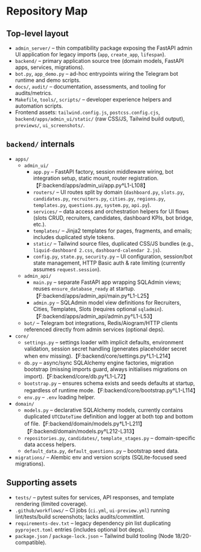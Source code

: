 # Repository Map

## Top-level layout
- `admin_server/` – thin compatibility package exposing the FastAPI admin UI application for legacy imports (`app`, `create_app`, `lifespan`).
- `backend/` – primary application source tree (domain models, FastAPI apps, services, migrations).
- `bot.py`, `app_demo.py` – ad-hoc entrypoints wiring the Telegram bot runtime and demo scripts.
- `docs/`, `audit/` – documentation, assessments, and tooling for audits/metrics.
- `Makefile`, `tools/`, `scripts/` – developer experience helpers and automation scripts.
- Frontend assets: `tailwind.config.js`, `postcss.config.cjs`, `backend/apps/admin_ui/static/` (raw CSS/JS, Tailwind build output), `previews/`, `ui_screenshots/`.

## `backend/` internals
- `apps/`
  - `admin_ui/`
    - `app.py` – FastAPI factory, session middleware wiring, bot integration setup, static mount, router registration.【F:backend/apps/admin_ui/app.py†L1-L108】
    - `routers/` – UI routes split by domain (`dashboard.py`, `slots.py`, `candidates.py`, `recruiters.py`, `cities.py`, `regions.py`, `templates.py`, `questions.py`, `system.py`, `api.py`).
    - `services/` – data access and orchestration helpers for UI flows (slots CRUD, recruiters, candidates, dashboard KPIs, bot bridge, etc.).
    - `templates/` – Jinja2 templates for pages, fragments, and emails; includes duplicated style tokens.
    - `static/` – Tailwind source files, duplicated CSS/JS bundles (e.g., `liquid-dashboard 2.css`, `dashboard-calendar 2.js`).
    - `config.py`, `state.py`, `security.py` – UI configuration, session/bot state management, HTTP Basic auth & rate limiting (currently assumes `request.session`).
  - `admin_api/`
    - `main.py` – separate FastAPI app wrapping SQLAdmin views; reuses `ensure_database_ready` at startup.【F:backend/apps/admin_api/main.py†L1-L25】
    - `admin.py` – SQLAdmin model view definitions for Recruiters, Cities, Templates, Slots (requires optional `sqladmin`).【F:backend/apps/admin_api/admin.py†L1-L53】
  - `bot/` – Telegram bot integrations, Redis/Aiogram/HTTP clients referenced directly from admin services (optional deps).
- `core/`
  - `settings.py` – settings loader with implicit defaults, environment validation, session secret handling (generates placeholder secret when env missing).【F:backend/core/settings.py†L1-L214】
  - `db.py` – async/sync SQLAlchemy engine factories, migration bootstrap (missing imports guard, always initialises migrations on import).【F:backend/core/db.py†L1-L72】
  - `bootstrap.py` – ensures schema exists and seeds defaults at startup, regardless of runtime mode.【F:backend/core/bootstrap.py†L1-L114】
  - `env.py` – `.env` loading helper.
- `domain/`
  - `models.py` – declarative SQLAlchemy models, currently contains duplicated `UTCDateTime` definition and logger at both top and bottom of file.【F:backend/domain/models.py†L1-L211】【F:backend/domain/models.py†L212-L313】
  - `repositories.py`, `candidates/`, `template_stages.py` – domain-specific data access helpers.
  - `default_data.py`, `default_questions.py` – bootstrap seed data.
- `migrations/` – Alembic env and version scripts (SQLite-focused seed migrations).

## Supporting assets
- `tests/` – pytest suites for services, API responses, and template rendering (limited coverage).
- `.github/workflows/` – CI jobs (`ci.yml`, `ui-preview.yml`) running lint/tests/build screenshots; lacks audits/commitlint.
- `requirements-dev.txt` – legacy dependency pin list duplicating `pyproject.toml` entries (includes optional bot deps).
- `package.json` / `package-lock.json` – Tailwind build tooling (Node 18/20-compatible).
